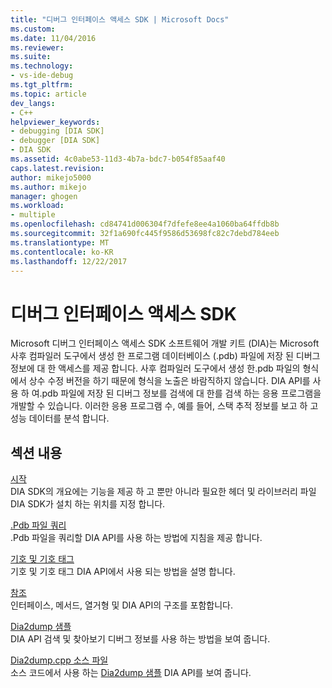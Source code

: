 ```yaml
---
title: "디버그 인터페이스 액세스 SDK | Microsoft Docs"
ms.custom: 
ms.date: 11/04/2016
ms.reviewer: 
ms.suite: 
ms.technology:
- vs-ide-debug
ms.tgt_pltfrm: 
ms.topic: article
dev_langs:
- C++
helpviewer_keywords:
- debugging [DIA SDK]
- debugger [DIA SDK]
- DIA SDK
ms.assetid: 4c0abe53-11d3-4b7a-bdc7-b054f85aaf40
caps.latest.revision: 
author: mikejo5000
ms.author: mikejo
manager: ghogen
ms.workload:
- multiple
ms.openlocfilehash: cd84741d006304f7dfefe8ee4a1060ba64ffdb8b
ms.sourcegitcommit: 32f1a690fc445f9586d53698fc82c7debd784eeb
ms.translationtype: MT
ms.contentlocale: ko-KR
ms.lasthandoff: 12/22/2017
---
```

# <a name="debug-interface-access-sdk"></a>디버그 인터페이스 액세스 SDK
Microsoft 디버그 인터페이스 액세스 SDK 소프트웨어 개발 키트 (DIA)는 Microsoft 사후 컴파일러 도구에서 생성 한 프로그램 데이터베이스 (.pdb) 파일에 저장 된 디버그 정보에 대 한 액세스를 제공 합니다. 사후 컴파일러 도구에서 생성 한.pdb 파일의 형식에서 상수 수정 버전을 하기 때문에 형식을 노출은 바람직하지 않습니다. DIA API를 사용 하 여.pdb 파일에 저장 된 디버그 정보를 검색에 대 한를 검색 하는 응용 프로그램을 개발할 수 있습니다. 이러한 응용 프로그램 수, 예를 들어, 스택 추적 정보를 보고 하 고 성능 데이터를 분석 합니다.  
  
## <a name="in-this-section"></a>섹션 내용  
 [시작](../../debugger/debug-interface-access/getting-started-debug-interface-access-sdk.md)  
 DIA SDK의 개요에는 기능을 제공 하 고 뿐만 아니라 필요한 헤더 및 라이브러리 파일 DIA SDK가 설치 하는 위치를 지정 합니다.  
  
 [.Pdb 파일 쿼리](../../debugger/debug-interface-access/querying-the-dot-pdb-file.md)  
 .Pdb 파일을 쿼리할 DIA API를 사용 하는 방법에 지침을 제공 합니다.  
  
 [기호 및 기호 태그](../../debugger/debug-interface-access/symbols-and-symbol-tags.md)  
 기호 및 기호 태그 DIA API에서 사용 되는 방법을 설명 합니다.  
  
 [참조](../../debugger/debug-interface-access/debug-interface-access-sdk-reference.md)  
 인터페이스, 메서드, 열거형 및 DIA API의 구조를 포함합니다.  
  
 [Dia2dump 샘플](../../debugger/debug-interface-access/dia2dump-sample.md)  
 DIA API 검색 및 찾아보기 디버그 정보를 사용 하는 방법을 보여 줍니다.  
  
 [Dia2dump.cpp 소스 파일](../../debugger/debug-interface-access/dia2dump-cpp-source-file.md)  
 소스 코드에서 사용 하는 [Dia2dump 샘플](../../debugger/debug-interface-access/dia2dump-sample.md) DIA API를 보여 줍니다.
